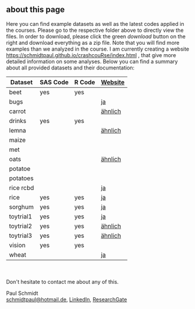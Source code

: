 ## about this page

Here you can find example datasets as well as the latest codes applied in the courses. Please go to the respective folder above to directly view the files. In order to download, please click the green *download* button on the right and download everything as a zip file.
Note that you will find more examples than we analyzed in the course. I am currently creating a website https://schmidtpaul.github.io/crashcouRse/index.html , that give more detailed information on some analyses. Below you can find a summary about all provided datasets and their documentation:

Dataset | SAS Code | R Code | [Website](https://schmidtpaul.github.io/crashcouRse/index.html) 
--------|----------|--------|---------
beet | yes | yes | 
bugs | | | [ja](https://schmidtpaul.github.io/crashcouRse/1F_latsq_poisson.html) |
carrot | | | [ähnlich](https://schmidtpaul.github.io/crashcouRse/1F_rcbd_binomial.html) |
drinks | yes | yes | |
lemna | | | [ähnlich](https://schmidtpaul.github.io/crashcouRse/1F_rcbd_messwdh.html) |
maize | | | |
met | | | |
oats | | | [ähnlich](https://schmidtpaul.github.io/crashcouRse/2F_splitplot.html) |
potatoe | | | |
potatoes | | | |
rice rcbd | | | [ja](https://schmidtpaul.github.io/crashcouRse/2F_rcbd.html) |
rice | yes | yes | [ja](https://schmidtpaul.github.io/crashcouRse/2F_splitplot.html) |
sorghum | yes | yes | [ja](https://schmidtpaul.github.io/crashcouRse/1F_rcbd_messwdh.html) |
toytrial1 | yes | yes | [ja](https://schmidtpaul.github.io/crashcouRse/1F_crd.html) |
toytrial2 | yes | yes | [ähnlich](https://schmidtpaul.github.io/crashcouRse/1F_rcbd.html) |
toytrial3 | yes | yes | [ähnlich](https://schmidtpaul.github.io/crashcouRse/2F_rcbd.html) |
vision | yes | yes | |
wheat | | | [ja](https://schmidtpaul.github.io/crashcouRse/1F_rcbd_binomial.html) |


<br /> <br/>
Don't hesitate to contact me about any of this.

Paul Schmidt <br />
schmidtpaul@hotmail.de, 
[LinkedIn](https://www.linkedin.com/in/schmidtpaul1989/), 
[ResearchGate](https://www.researchgate.net/profile/Paul_Schmidt17)
